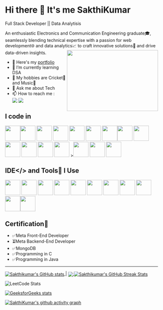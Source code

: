 # Hi there 👋 It's me SakthiKumar 

Full Stack Developer || Data Analytisis

An enthusiastic Electronics and Communication Engineering graduate🎓, seamlessly blending technical expertise with a passion for web development🌐 and data analytics📈 to craft innovative solutions🚀 and drive data-driven insights.
<img align="right" width="300" height="200" src="https://i.pinimg.com/originals/47/f0/34/47f0342cec72b800463bf003eac1257e.gif">
- 🔭 Here's my [portfolio](https://sakthikumar08.github.io/portfolio/)                                                 
- 🌱 I’m currently learning DSA
- 👯 My hobbies are Cricket🏏 and Music🎵
- 💬 Ask me about Tech
- 📫 How to reach me :
<br /> [<img src="https://img.shields.io/badge/Gmail-D14836?style=for-the-badge&logo=gmail&logoColor=white" />](sakthikumar21@gmail.com) [<img src="https://img.shields.io/badge/LinkedIn-0077B5?style=for-the-badge&logo=linkedin&logoColor=white" />](www.linkedin.com/in/sakthikumar08)


## I code in
<img height="50" width="50" src="https://img.icons8.com/color/48/000000/java-coffee-cup-logo.png" /><img height="50" width="50" src="https://img.icons8.com/color/48/000000/python.png" /> <img height="50" width="50" src="https://img.icons8.com/color/48/000000/c-programming.png" /> <img height="50" width="50" src="https://img.icons8.com/color/48/000000/html-5.png" /> <img height="50" width="50" src="https://img.icons8.com/color/48/000000/css3.png" />  <img height="50" width="50" src="https://img.icons8.com/color/48/000000/bootstrap.png" />
<img height="50" width="50" src="https://img.icons8.com/color/48/000000/javascript.png"/><img height="50" width="50" src="https://img.icons8.com/fluency/48/tailwind_css.png" /> <img height="50" width="50" src="https://img.icons8.com/color/48/000000/react-native.png"/> <img height="50" width="50" src="https://img.icons8.com/ios/50/express-js.png"/> <img height="50" width="50" src="https://img.icons8.com/color/48/000000/mysql-logo.png"/> <img height="50" width="50" src="https://img.icons8.com/color/48/000000/mongodb.png"/> <img height="50" width="50" src="https://img.icons8.com/color/48/000000/nodejs.png"/> ><img height="50" width="50" src="https://img.icons8.com/fluent/48/000000/arduino.png"/>  <img height="50" width="50" src="https://img.icons8.com/color/48/numpy.png"/> <img height="50" width="50" src="https://img.icons8.com/color/48/pandas.png"/>

## IDE</> and Tools🔧 I Use
<img height="50" width="50" src="https://img.icons8.com/color/48/000000/visual-studio-code-2019.png"/> <img height="50" width="50" src="https://img.icons8.com/color/48/000000/pycharm.png"/> <img height="50" width="50" src="https://img.icons8.com/color/50/000000/git.png"/> <img height="50" width="50" src="https://img.icons8.com/dusk/64/000000/anaconda.png"/> <img height="50" src="https://img.icons8.com/fluency/48/matlab.png"/> <img height="50" src="https://img.icons8.com/fluency/48/snowflake.png" /> <img height="50" width="50" src="https://img.icons8.com/fluency/48/canva.png"/> <img height="50" width="50" src="https://img.icons8.com/color/48/000000/figma--v1.png"/> <img height="50" width="50" src="https://img.icons8.com/color/48/microsoft-excel-2019.png"/> <img height="50" width="50" src="https://img.icons8.com/color/48/power-bi.png"/><img height="50" src="https://img.shields.io/badge/Netlify-00C7B7?style=for-the-badge&logo=netlify&logoColor=white"/> 

## Certification📃
- ✅Meta Front-End Developer  
- ⏳Meta Backend-End Developer
- ✅MongoDB
- ✅Programming in C
- ✅Programming in Java

---

<a href="https://github.com/sakthikumar08/github-readme-stats">
  <img align="center" src="https://github-readme-stats.vercel.app/api?username=sakthikumar08&show_icons=true&include_all_commits=true&theme=dark&hide_border=true" alt="Sakthikumar's GitHub stats" />
</a> 
| 
<a href="https://github.com/sakthikumar08/github-readme-stats">
  <img align="center" src="https://github-readme-stats.vercel.app/api/top-langs/?username=sakthikumar08&layout=compact&theme=dark&hide_border=true" />
</a>

<a href="https://github.com/sakthikumar08/github-readme-streak-stats">
  <img align="center" src="https://streak-stats.demolab.com/?user=sakthikumar08&theme=dark&hide_border=true" alt="Sakthikumar's GitHub Streak Stats" />
</a>


![LeetCode Stats](https://leetcard.jacoblin.cool/sakthikumar08?theme=dark&font=Marvel&ext=contest)


[![GeeksforGeeks stats](https://gfgstatscard.vercel.app/sakthikumar08)](https://www.geeksforgeeks.org/user/sakthikumar08/)

[![SakthiKumar's github activity graph](https://github-readme-activity-graph.vercel.app/graph?username=sakthikumar08&bg_color=363636&color=fffaff&line=13ec22&point=fdf7fc&area=true&hide_border=true)](https://github.com/ashutosh00710/github-readme-activity-graph)
